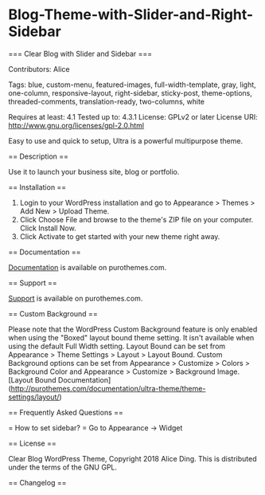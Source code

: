 # Blog-Theme-with-Slider-and-Right-Sidebar

=== Clear Blog with Slider and Sidebar ===

Contributors: Alice

Tags: blue, custom-menu, featured-images, full-width-template, gray, light, one-column, responsive-layout, right-sidebar, sticky-post, theme-options, threaded-comments, translation-ready, two-columns, white

Requires at least: 4.1
Tested up to: 4.3.1
License: GPLv2 or later
License URI: http://www.gnu.org/licenses/gpl-2.0.html

Easy to use and quick to setup, Ultra is a powerful multipurpose theme.

== Description ==

Use it to launch your business site, blog or portfolio. 

== Installation ==

1. Login to your WordPress installation and go to Appearance > Themes > Add New > Upload Theme.
2. Click Choose File and browse to the theme's ZIP file on your computer. Click Install Now.
3. Click Activate to get started with your new theme right away.

== Documentation ==

[Documentation](http://purothemes.com/documentation/ultra-theme/) is available on purothemes.com.

== Support ==

[Support](http://purothemes.com/support/forum/ultra-theme/) is available on purothemes.com.

== Custom Background ==

Please note that the WordPress Custom Background feature is only enabled when using the "Boxed" layout bound theme setting. It isn't available when using the default Full Width setting. Layout Bound can be set from Appearance > Theme Settings > Layout > Layout Bound. Custom Background options can be set from Appearance > Customize > Colors > Background Color and Appearance > Customize > Background Image. [Layout Bound Documentation] (http://purothemes.com/documentation/ultra-theme/theme-settings/layout/)

== Frequently Asked Questions ==

= How to set sidebar? =
Go to Appearance -> Widget

== License ==

Clear Blog WordPress Theme, Copyright 2018 Alice Ding. This is distributed under the terms of the GNU GPL.



== Changelog ==
